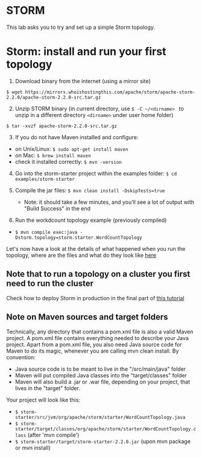 # STORM

This lab asks you to try and set up a simple Storm topology.

<!--Note, maven must be installed and configured-->

# Storm: install and run your first topology

1. Download binary from the internet (using a mirror site)

`$ wget https://mirrors.whoishostingthis.com/apache/storm/apache-storm-2.2.0/apache-storm-2.2.0-src.tar.gz`

2. Unzip STORM binary (in current directory, use `$ -C ~/<dirname> ` to unzip in a different directory `<dirname>` under user home folder)

`$ tar -xvzf apache-storm-2.2.0-src.tar.gz `

3. If you do not have Maven installed and configure:
  - on Unix/Linux: `$ sudo apt-get install maven`
  - on Mac: `$ brew install maven`
  - check it installed correctly: `$ mvn -version`
  
4. Go into the storm-starter project within the examples folder: `$ cd examples/storm-starter`

5. Compile the jar files: `$ mvn clean install -DskipTests=true`
   - Note: it should take a few minutes, and you’ll see a lot of output with "Build Success" in the end

6. Run the workdcount topology example (previously compiled)
  - `$ mvn compile exec:java -Dstorm.topology=storm.starter.WordCountTopology` 

Let's now have a look at the details of what happened when you run the topology, where are the files and what do they look like [here](http://www.haroldnguyen.com/blog/2015/01/setting-up-storm-and-running-your-first-topology/)
<!--On a cluster: `$ bin/storm jar examples/storm-starter/target/storm-*.jar  storm.starter.ExclamationTopology`-->

## Note that to run a topology on a cluster you first need to run the cluster
Check how to deploy Storm in production in the final part of [this tutorial](http://www.haroldnguyen.com/blog/2015/01/setting-up-storm-and-running-your-first-topology/)

## Note on Maven sources and target folders
Technically, any directory that contains a pom.xml file is also a valid Maven project. A pom.xml file contains everything needed to describe your Java project.
Apart from a pom.xml file, you also need Java source code for Maven to do its magic, whenever you are calling mvn clean install. By convention:
   - Java source code is to be meant to live in the "/src/main/java" folder
   - Maven will put compiled Java classes into the "target/classes" folder
   - Maven will also build a .jar or .war file, depending on your project, that lives in the "target" folder.

Your project will look like this:
+ `$ storm-starter/src/jvm/org/apache/storm/starter/WordCountTopology.java`
+ `$ storm-starter/target/classes/org/apache/storm/starter/WordCountTopology.class` (after 'mvn compile')
+ `$ storm-starter/target/storm-starter-2.2.0.jar` (upon mvn package or mvn install)



<!-- see maven details at https://www.marcobehler.com/guides/mvn-clean-install-a-short-guide-to-maven
# Questions
1. Where does the data come from?
2. How would you modify this code to make it case-insensitive?
-->
